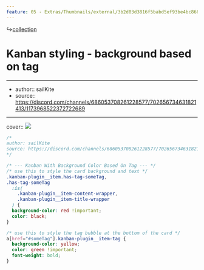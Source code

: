 ```yaml
---
feature: 05 - Extras/Thumbnails/external/3b2d03d3816f5babd5ef93be4bc8688d.png
---
```

↪[collection](collection.md)

# Kanban styling - background based on tag

---

- author:: sailKite
- source:: https://discord.com/channels/686053708261228577/702656734631821413/1173968522372722689

---

cover:: ![](https://i.imgur.com/p9i7Mdb.png)

```css
/*
author: sailKite
source: https://discord.com/channels/686053708261228577/702656734631821413/1173968522372722689
*/

/* --- Kanban With Background Color Based On Tag --- */
/* use this to style the card background and text */
.kanban-plugin__item.has-tag-someTag,
.has-tag-someTag
  :is(
    .kanban-plugin__item-content-wrapper,
    .kanban-plugin__item-title-wrapper
  ) {
  background-color: red !important;
  color: black;
}

/* use this to style the tag bubble at the bottom of the card */
a[href="#someTag"].kanban-plugin__item-tag {
  background-color: yellow;
  color: green !important;
  font-weight: bold;
}
```
